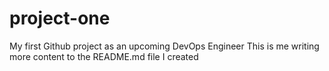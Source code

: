 # project-one
My first Github project as an upcoming DevOps Engineer
This is me writing more content to the README.md file I created
